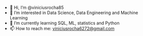 - 👋 Hi, I’m @viniciusrocha85
- 👀 I’m interested in Data Science, Data Engineering and Machine Learning
- 🌱 I’m currently learning SQL, ML, statistics and Python
- 📫 How to reach me: viniciusrocha6272@gmail.com

<!---
viniciusrocha85/viniciusrocha85 is a ✨ special ✨ repository because its `README.md` (this file) appears on your GitHub profile.
You can click the Preview link to take a look at your changes.
--->
